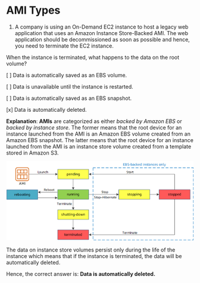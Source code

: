 # AMI Types

1. A company is using an On-Demand EC2 instance to host a legacy web application that uses an Amazon Instance Store-Backed AMI. The web application should be decommissioned as soon as possible and hence, you need to terminate the EC2 instance.

When the instance is terminated, what happens to the data on the root volume?

[ ] Data is automatically saved as an EBS volume.

[ ] Data is unavailable until the instance is restarted.

[ ] Data is automatically saved as an EBS snapshot.

[x] Data is automatically deleted.

**Explanation**: **AMIs** are categorized as either *backed by Amazon EBS* or *backed by instance store*. The former means that the root device for an instance launched from the AMI is an Amazon EBS volume created from an Amazon EBS snapshot. The latter means that the root device for an instance launched from the AMI is an instance store volume created from a template stored in Amazon S3.

![Fig. 1 AMI Lifecycle](../../../../img/storage-services/elastic-block-storage/ami-types/fig01.png)

The data on instance store volumes persist only during the life of the instance which means that if the instance is terminated, the data will be automatically deleted.

Hence, the correct answer is: **Data is automatically deleted.**

<br />

